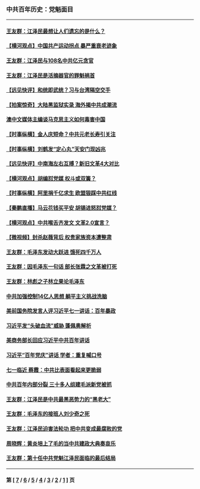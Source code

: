 ### 中共百年历史：党魁面目
---
#### [王友群：江泽民最想让人们遗忘的是什么？](../../pages/nf1176107/n13408949.md?12280430) 
#### [【横河观点】中国共产运动拐点 暴严重衰老迹象](../../pages/nf1176107/n13388333.md?12280430) 
#### [王友群：江泽民与108名中共亿元贪官](../../pages/nf1176107/n13352358.md?12280430) 
#### [王友群：江泽民是活摘器官的罪魁祸首](../../pages/nf1176107/n13336903.md?12280430) 
#### [【远见快评】和统即武统？习与台湾隔空交手](../../pages/nf1176107/n13297739.md?12280430) 
#### [【拍案惊奇】大陆黑监狱实录 海外揭中共成潮流](../../pages/nf1176107/n13288853.md?12280430) 
#### [澳中文媒体主编谈马克思主义如何毒害中国](../../pages/nf1176107/n13257387.md?12280430) 
#### [【时事纵横】金人庆短命？中共元老长寿引关注](../../pages/nf1176107/n13217934.md?12280430) 
#### [【时事纵横】刘鹤发“定心丸”天安门现凶兆](../../pages/nf1176107/n13215416.md?12280430) 
#### [【远见快评】中南海左右互搏？新旧文革4大对比](../../pages/nf1176107/n13214745.md?12280430) 
#### [【横河观点】胡编怼党媒 权斗或双簧？](../../pages/nf1176107/n13210864.md?12280430) 
#### [【时事纵横】阿里捐千亿求生 欧盟狠踩中共红线](../../pages/nf1176107/n13206431.md?12280430) 
#### [【秦鹏直播】马云花钱买平安 胡锡进怒怼党媒？](../../pages/nf1176107/n13206392.md?12280430) 
#### [【横河观点】中共喉舌齐发文 文革2.0宣言？](../../pages/nf1176107/n13201248.md?12280430) 
#### [【微视频】封杀赵薇背后 权贵家族资本遭整肃](../../pages/nf1176107/n13197798.md?12280430) 
#### [王友群：毛泽东发动大跃进 饿死四千万人](../../pages/nf1176107/n13177158.md?12280430) 
#### [王友群：因毛泽东一句话 部长张霖之文革被打死](../../pages/nf1176107/n13161711.md?12280430) 
#### [王友群：林彪之子林立果论毛泽东](../../pages/nf1176107/n13128622.md?12280430) 
#### [中共加强控制14亿人思想 躺平主义挑战洗脑](../../pages/nf1176107/n13094299.md?12280430) 
#### [美前国务院发言人评习近平七一讲话：百年暴政](../../pages/nf1176107/n13066986.md?12280430) 
#### [习近平发“头破血流”威胁 蓬佩奥解析](../../pages/nf1176107/n13063604.md?12280430) 
#### [美商务部长回应习近平中共百年讲话](../../pages/nf1176107/n13062903.md?12280430) 
#### [习近平“百年党庆”讲话 学者：重复喊口号](../../pages/nf1176107/n13061411.md?12280430) 
#### [七一临近 蔡霞：中共比表面看起来更脆弱](../../pages/nf1176107/n13056418.md?12280430) 
#### [中共百年内部分裂 三十多人组建毛派新党被抓](../../pages/nf1176107/n13044023.md?12280430) 
#### [王友群：江泽民是中共最黑恶势力的“黑老大”](../../pages/nf1176107/n13022180.md?12280430) 
#### [王友群：毛泽东的接班人刘少奇之死](../../pages/nf1176107/n12991772.md?12280430) 
#### [王友群：江泽民迫害法轮功 把中共变成最腐败的党](../../pages/nf1176107/n12947347.md?12280430) 
#### [周晓辉：黄炎培上了毛的当中共建政大典奏哀乐](../../pages/nf1176107/n12942780.md?12280430) 
#### [王友群：第十任中共党魁江泽民面临的最后结局](../../pages/nf1176107/n12933748.md?12280430) 

---
#### 第 [ [7](./7.md?12280430) / [6](./6.md?12280430) / [5](./5.md?12280430) / [4](./4.md?12280430) / [3](./3.md?12280430) / [2](./2.md?12280430) / [1](./1.md?12280430) ] 页
